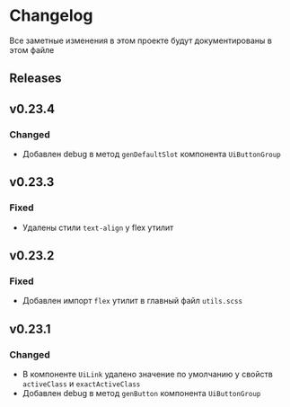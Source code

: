 # Changelog

Все заметные изменения в этом проекте будут документированы в этом файле

## Releases

## v0.23.4

### Changed

* Добавлен debug в метод `genDefaultSlot` компонента `UiButtonGroup`

## v0.23.3

### Fixed

* Удалены стили `text-align` у flex утилит

## v0.23.2

### Fixed

* Добавлен импорт `flex` утилит в главный файл `utils.scss`

## v0.23.1

### Changed

* В компоненте `UiLink` удалено значение по умолчанию у свойств `activeClass` и `exactActiveClass`
* Добавлен debug в метод `genButton` компонента `UiButtonGroup`
